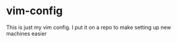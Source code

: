 # vim-config

This is just my vim config. I put it on a repo to make setting up new machines easier
